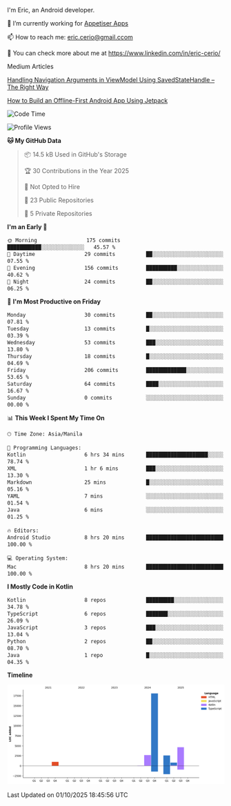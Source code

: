 
I'm Eric, an Android developer.

🔭 I’m currently working for [Appetiser Apps](http://appetiser.com.au)

📫 How to reach me: eric.cerio@gmail.ccom

👀 You can check more about me at https://www.linkedin.com/in/eric-cerio/

Medium Articles

[Handling Navigation Arguments in ViewModel Using SavedStateHandle – The Right Way](https://medium.com/@eric.cerio/handling-navigation-arguments-in-viewmodel-using-savedstatehandle-the-right-way-d17771158126)

[How to Build an Offline-First Android App Using Jetpack](https://medium.com/@eric.cerio/how-to-build-an-offline-first-android-app-using-jetpack-0db1ef3cfa04)

<!--START_SECTION:waka-->
![Code Time](http://img.shields.io/badge/Code%20Time-1%2C489%20hrs%2036%20mins-blue)

![Profile Views](http://img.shields.io/badge/Profile%20Views-0-blue)

**🐱 My GitHub Data** 

> 📦 14.5 kB Used in GitHub's Storage 
 > 
> 🏆 30 Contributions in the Year 2025
 > 
> 🚫 Not Opted to Hire
 > 
> 📜 23 Public Repositories 
 > 
> 🔑 5 Private Repositories 
 > 
**I'm an Early 🐤** 

```text
🌞 Morning                175 commits         ███████████░░░░░░░░░░░░░░   45.57 % 
🌆 Daytime                29 commits          ██░░░░░░░░░░░░░░░░░░░░░░░   07.55 % 
🌃 Evening                156 commits         ██████████░░░░░░░░░░░░░░░   40.62 % 
🌙 Night                  24 commits          ██░░░░░░░░░░░░░░░░░░░░░░░   06.25 % 
```
📅 **I'm Most Productive on Friday** 

```text
Monday                   30 commits          ██░░░░░░░░░░░░░░░░░░░░░░░   07.81 % 
Tuesday                  13 commits          █░░░░░░░░░░░░░░░░░░░░░░░░   03.39 % 
Wednesday                53 commits          ███░░░░░░░░░░░░░░░░░░░░░░   13.80 % 
Thursday                 18 commits          █░░░░░░░░░░░░░░░░░░░░░░░░   04.69 % 
Friday                   206 commits         █████████████░░░░░░░░░░░░   53.65 % 
Saturday                 64 commits          ████░░░░░░░░░░░░░░░░░░░░░   16.67 % 
Sunday                   0 commits           ░░░░░░░░░░░░░░░░░░░░░░░░░   00.00 % 
```


📊 **This Week I Spent My Time On** 

```text
🕑︎ Time Zone: Asia/Manila

💬 Programming Languages: 
Kotlin                   6 hrs 34 mins       ████████████████████░░░░░   78.74 % 
XML                      1 hr 6 mins         ███░░░░░░░░░░░░░░░░░░░░░░   13.30 % 
Markdown                 25 mins             █░░░░░░░░░░░░░░░░░░░░░░░░   05.16 % 
YAML                     7 mins              ░░░░░░░░░░░░░░░░░░░░░░░░░   01.54 % 
Java                     6 mins              ░░░░░░░░░░░░░░░░░░░░░░░░░   01.25 % 

🔥 Editors: 
Android Studio           8 hrs 20 mins       █████████████████████████   100.00 % 

💻 Operating System: 
Mac                      8 hrs 20 mins       █████████████████████████   100.00 % 
```

**I Mostly Code in Kotlin** 

```text
Kotlin                   8 repos             █████████░░░░░░░░░░░░░░░░   34.78 % 
TypeScript               6 repos             ███████░░░░░░░░░░░░░░░░░░   26.09 % 
JavaScript               3 repos             ███░░░░░░░░░░░░░░░░░░░░░░   13.04 % 
Python                   2 repos             ██░░░░░░░░░░░░░░░░░░░░░░░   08.70 % 
Java                     1 repo              █░░░░░░░░░░░░░░░░░░░░░░░░   04.35 % 
```



**Timeline**

![Lines of Code chart](https://raw.githubusercontent.com/eric-cerio/eric-cerio/main/assets/bar_graph.png)


 Last Updated on 01/10/2025 18:45:56 UTC
<!--END_SECTION:waka-->
